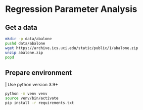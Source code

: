 # Regression Parameter Analysis

## Get a data
```bash
mkdir -p data/abalone
pushd data/abalone
wget https://archive.ics.uci.edu/static/public/1/abalone.zip
unzip abalone.zip
popd
```

## Prepare environment

| Use python version 3.9+

```bash
python -m venv venv
source venv/bin/activate
pip install -r requirements.txt
```
